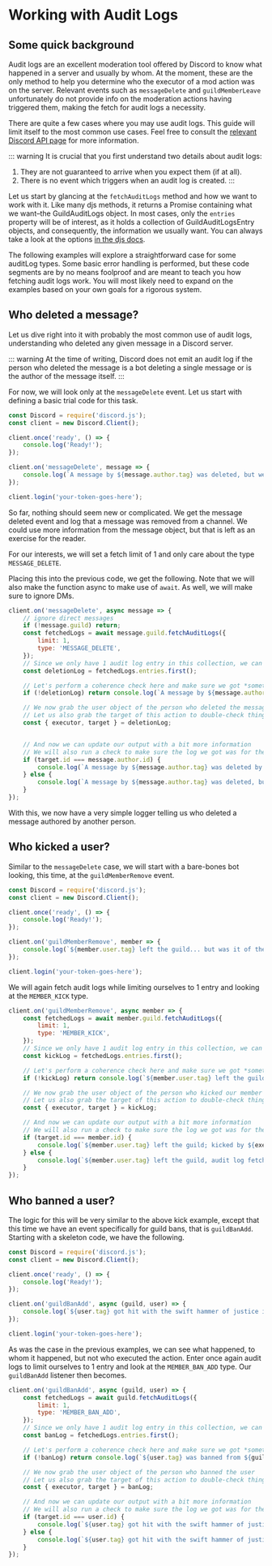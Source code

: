 # Working with Audit Logs

## Some quick background
Audit logs are an excellent moderation tool offered by Discord to know what happened in a server and usually by whom. At the moment, these are the only method to help you determine who the executor of a mod action was on the server. Relevant events such as `messageDelete` and `guildMemberLeave` unfortunately do not provide info on the moderation actions having triggered them, making the fetch for audit logs a necessity.

There are quite a few cases where you may use audit logs. This guide will limit itself to the most common use cases. Feel free to consult the [relevant Discord API page](https://discord.com/developers/docs/resources/audit-log) for more information.

::: warning
It is crucial that you first understand two details about audit logs:
1) They are not guaranteed to arrive when you expect them (if at all).
2) There is no event which triggers when an audit log is created.
:::

Let us start by glancing at the `fetchAuditLogs` method and how we want to work with it. Like many djs methods, it returns a Promise containing what we want–the GuildAuditLogs object. In most cases, only the `entries` property will be of interest, as it holds a collection of GuildAuditLogsEntry objects, and consequently, the information we usually want. You can always take a look at the options [in the djs docs](https://discord.js.org/#/docs/main/stable/class/Guild?scrollTo=fetchAuditLogs).

The following examples will explore a straightforward case for some auditLog types. Some basic error handling is performed, but these code segments are by no means foolproof and are meant to teach you how fetching audit logs work. You will most likely need to expand on the examples based on your own goals for a rigorous system.

## Who deleted a message?
Let us dive right into it with probably the most common use of audit logs, understanding who deleted any given message in a Discord server.

::: warning
At the time of writing, Discord does not emit an audit log if the person who deleted the message is a bot deleting a single message or is the author of the message itself.
:::

For now, we will look only at the `messageDelete` event. Let us start with defining a basic trial code for this task.

```js
const Discord = require('discord.js');
const client = new Discord.Client();

client.once('ready', () => {
	console.log('Ready!');
});

client.on('messageDelete', message => {
	console.log(`A message by ${message.author.tag} was deleted, but we don't know by who yet.`);
});

client.login('your-token-goes-here');
```

So far, nothing should seem new or complicated. We get the message deleted event and log that a message was removed from a channel. We could use more information from the message object, but that is left as an exercise for the reader.

For our interests, we will set a fetch limit of 1 and only care about the type `MESSAGE_DELETE`.

Placing this into the previous code, we get the following. Note that we will also make the function async to make use of `await`. As well, we will make sure to ignore DMs.

```js
client.on('messageDelete', async message => {
	// ignore direct messages
	if (!message.guild) return;
	const fetchedLogs = await message.guild.fetchAuditLogs({
		limit: 1,
		type: 'MESSAGE_DELETE',
	});
	// Since we only have 1 audit log entry in this collection, we can simply grab the first one
	const deletionLog = fetchedLogs.entries.first();

	// Let's perform a coherence check here and make sure we got *something*
	if (!deletionLog) return console.log(`A message by ${message.author.tag} was deleted, but no relevant audit logs were found.`);

	// We now grab the user object of the person who deleted the message
	// Let us also grab the target of this action to double-check things
	const { executor, target } = deletionLog;


	// And now we can update our output with a bit more information
	// We will also run a check to make sure the log we got was for the same author's message
	if (target.id === message.author.id) {
		console.log(`A message by ${message.author.tag} was deleted by ${executor.tag}.`);
	} else {
		console.log(`A message by ${message.author.tag} was deleted, but we don't know by who.`);
	}
});
```

With this, we now have a very simple logger telling us who deleted a message authored by another person.

## Who kicked a user?

Similar to the `messageDelete` case, we will start with a bare-bones bot looking, this time, at the `guildMemberRemove` event.

```js
const Discord = require('discord.js');
const client = new Discord.Client();

client.once('ready', () => {
	console.log('Ready!');
});

client.on('guildMemberRemove', member => {
	console.log(`${member.user.tag} left the guild... but was it of their own free will?`);
});

client.login('your-token-goes-here');
```

We will again fetch audit logs while limiting ourselves to 1 entry and looking at the `MEMBER_KICK` type.

```js
client.on('guildMemberRemove', async member => {
	const fetchedLogs = await member.guild.fetchAuditLogs({
		limit: 1,
		type: 'MEMBER_KICK',
	});
	// Since we only have 1 audit log entry in this collection, we can simply grab the first one
	const kickLog = fetchedLogs.entries.first();

	// Let's perform a coherence check here and make sure we got *something*
	if (!kickLog) return console.log(`${member.user.tag} left the guild, most likely of their own will.`);

	// We now grab the user object of the person who kicked our member
	// Let us also grab the target of this action to double-check things
	const { executor, target } = kickLog;

	// And now we can update our output with a bit more information
	// We will also run a check to make sure the log we got was for the same kicked member
	if (target.id === member.id) {
		console.log(`${member.user.tag} left the guild; kicked by ${executor.tag}?`);
	} else {
		console.log(`${member.user.tag} left the guild, audit log fetch was inconclusive.`);
	}
});
```

## Who banned a user?

The logic for this will be very similar to the above kick example, except that this time we have an event specifically for guild bans, that is `guildBanAdd`. Starting with a skeleton code, we have the following.

```js
const Discord = require('discord.js');
const client = new Discord.Client();

client.once('ready', () => {
	console.log('Ready!');
});

client.on('guildBanAdd', async (guild, user) => {
	console.log(`${user.tag} got hit with the swift hammer of justice in the guild ${guild.name}.`);
});

client.login('your-token-goes-here');
```

As was the case in the previous examples, we can see what happened, to whom it happened, but not who executed the action. Enter once again audit logs to limit ourselves to 1 entry and look at the `MEMBER_BAN_ADD` type. Our `guildBanAdd` listener then becomes.

```js
client.on('guildBanAdd', async (guild, user) => {
	const fetchedLogs = await guild.fetchAuditLogs({
		limit: 1,
		type: 'MEMBER_BAN_ADD',
	});
	// Since we only have 1 audit log entry in this collection, we can simply grab the first one
	const banLog = fetchedLogs.entries.first();

	// Let's perform a coherence check here and make sure we got *something*
	if (!banLog) return console.log(`${user.tag} was banned from ${guild.name} but no audit log could be found.`);

	// We now grab the user object of the person who banned the user
	// Let us also grab the target of this action to double-check things
	const { executor, target } = banLog;

	// And now we can update our output with a bit more information
	// We will also run a check to make sure the log we got was for the same kicked member
	if (target.id === user.id) {
		console.log(`${user.tag} got hit with the swift hammer of justice in the guild ${guild.name}, wielded by the mighty ${executor.tag}`);
	} else {
		console.log(`${user.tag} got hit with the swift hammer of justice in the guild ${guild.name}, audit log fetch was inconclusive.`);
	}
});
```
